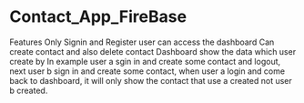 # Contact_App_FireBase
Features
Only Signin and Register user can access the dashboard
Can create contact and also delete contact
Dashboard show the data which user create by
In example user a sgin in and create some contact and logout, next user b sign in and create some contact, when user a login and come back to dashboard, it will only show the contact that use a created not user b created.
